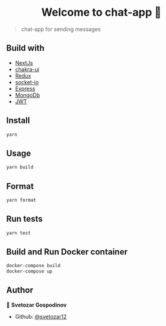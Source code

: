 <h1 align="center">Welcome to chat-app 👋</h1>

> chat-app for sending messages

## Build with

- [NextJs](https://nextjs.org/)
- [chakra-ui](https://chakra-ui.com/)
- [Redux](https://redux.js.org/)
- [socket-io](https://socket.io/)
- [Express](https://expressjs.com/)
- [MongoDb](https://www.mongodb.com/)
- [JWT](https://jwt.io/)

## Install

```sh
yarn
```

## Usage

```sh
yarn build
```

## Format

```sh
yarn format
```

## Run tests

```sh
yarn test
```

## Build and Run Docker container

```sh
docker-compose build
docker-compose up
```

## Author

👤 **Svetozar Gospodinov**

- Github: [@svetozar12](https://github.com/svetozar12)
